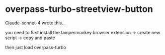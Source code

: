 # overpass-turbo-streetview-button


Claude-sonnet-4 wrote this...

you need to first install the tampermonkey browser extension -> create new script -> copy and paste

then just load overpass-turbo